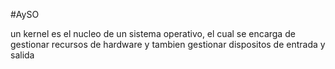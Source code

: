 #AySO 

un kernel es el nucleo de un sistema operativo, el cual se encarga de gestionar recursos de hardware y tambien gestionar dispositos de entrada y salida 
